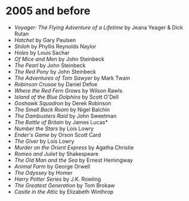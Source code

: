 # 2005 and before

- *Voyager: The Flying Adventure of a Lifetime* by Jeana Yeager & Dick Rutan
- *Hatchet* by Gary Paulsen
- *Shiloh* by Phyllis Reynolds Naylor
- *Holes* by Louis Sachar
- *Of Mice and Men* by John Steinbeck
- *The Pearl* by John Steinbeck
- *The Red Pony* by John Steinbeck
- *The Adventures of Tom Sawyer* by Mark Twain
- *Robinson Crusoe* by Daniel Defoe
- *Where the Red Fern Grows* by Wilson Rawls
- *Island of the Blue Dolphins* by Scott O'Dell
- *Goshawk Squadron* by Derek Robinson
- *The Small Back Room* by Nigel Balchin
- *The Dambusters Raid* by John Sweetman
- *The Battle of Britain* by James Lucas*
- *Number the Stars* by Lois Lowry
- *Ender's Game* by Orson Scott Card
- *The Giver* by Lois Lowry
- *Murder on the Orient Express* by Agatha Christie
- *Romeo and Juliet* by Shakespeare
- *The Old Man and the Sea* by Ernest Hemingway
- *Animal Farm* by George Orwell
- *The Odyssey* by Homer
- *Harry Potter Series* by J.K. Rowling
- *The Greatest Generation* by Tom Brokaw
- *Castle in the Attic* by Elizabeth Winthrop